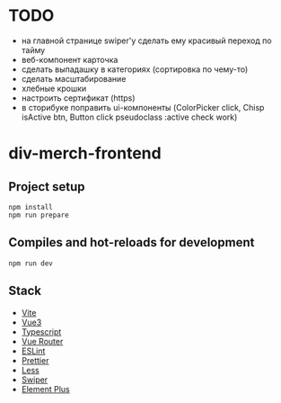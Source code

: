 # TODO

- на главной странице swiper'у сделать ему красивый переход по тайму
- веб-компонент карточка
- сделать выпадашку в категориях (сортировка по чему-то) 
- сделать масштабирование
- хлебные крошки
- настроить сертификат (https)
- в сторибуке поправить ui-компоненты (ColorPicker click, Chisp isActive btn, Button click pseudoclass :active check work)

# div-merch-frontend

## Project setup

```
npm install
npm run prepare
```

## Compiles and hot-reloads for development

```
npm run dev
```

## Stack

- [Vite](https://vitejs.dev/)
- [Vue3](https://vuejs.org/)
- [Typescript](https://www.typescriptlang.org/)
- [Vue Router](https://v3.router.vuejs.org/)
- [ESLint](https://eslint.org/)
- [Prettier](https://prettier.io/)
- [Less](https://lesscss.org/)
- [Swiper](https://swiperjs.com/)
- [Element Plus](https://element-plus.org/)
